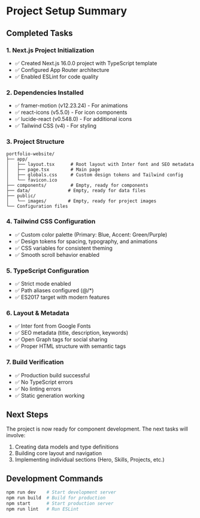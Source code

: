 # Project Setup Summary

## Completed Tasks

### 1. Next.js Project Initialization
- ✅ Created Next.js 16.0.0 project with TypeScript template
- ✅ Configured App Router architecture
- ✅ Enabled ESLint for code quality

### 2. Dependencies Installed
- ✅ framer-motion (v12.23.24) - For animations
- ✅ react-icons (v5.5.0) - For icon components
- ✅ lucide-react (v0.548.0) - For additional icons
- ✅ Tailwind CSS (v4) - For styling

### 3. Project Structure
```
portfolio-website/
├── app/
│   ├── layout.tsx      # Root layout with Inter font and SEO metadata
│   ├── page.tsx        # Main page
│   ├── globals.css     # Custom design tokens and Tailwind config
│   └── favicon.ico
├── components/         # Empty, ready for components
├── data/              # Empty, ready for data files
├── public/
│   └── images/        # Empty, ready for project images
└── Configuration files
```

### 4. Tailwind CSS Configuration
- ✅ Custom color palette (Primary: Blue, Accent: Green/Purple)
- ✅ Design tokens for spacing, typography, and animations
- ✅ CSS variables for consistent theming
- ✅ Smooth scroll behavior enabled

### 5. TypeScript Configuration
- ✅ Strict mode enabled
- ✅ Path aliases configured (@/*)
- ✅ ES2017 target with modern features

### 6. Layout & Metadata
- ✅ Inter font from Google Fonts
- ✅ SEO metadata (title, description, keywords)
- ✅ Open Graph tags for social sharing
- ✅ Proper HTML structure with semantic tags

### 7. Build Verification
- ✅ Production build successful
- ✅ No TypeScript errors
- ✅ No linting errors
- ✅ Static generation working

## Next Steps

The project is now ready for component development. The next tasks will involve:
1. Creating data models and type definitions
2. Building core layout and navigation
3. Implementing individual sections (Hero, Skills, Projects, etc.)

## Development Commands

```bash
npm run dev    # Start development server
npm run build  # Build for production
npm start      # Start production server
npm run lint   # Run ESLint
```
